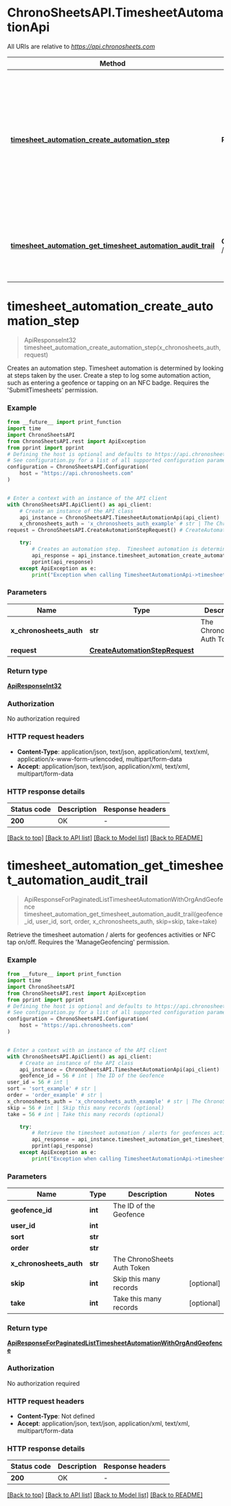 # ChronoSheetsAPI.TimesheetAutomationApi

All URIs are relative to *https://api.chronosheets.com*

Method | HTTP request | Description
------------- | ------------- | -------------
[**timesheet_automation_create_automation_step**](TimesheetAutomationApi.md#timesheet_automation_create_automation_step) | **POST** /TimesheetAutomation/CreateAutomationStep | Creates an automation step.  Timesheet automation is determined by looking at steps taken by the user.  Create a step to log some automation action, such as entering a geofence or tapping on an NFC badge.  Requires the &#39;SubmitTimesheets&#39; permission.
[**timesheet_automation_get_timesheet_automation_audit_trail**](TimesheetAutomationApi.md#timesheet_automation_get_timesheet_automation_audit_trail) | **GET** /TimesheetAutomation/GetTimesheetAutomationAuditTrail | Retrieve the timesheet automation / alerts for geofences activities or NFC tap on/off.  Requires the &#39;ManageGeofencing&#39; permission.


# **timesheet_automation_create_automation_step**
> ApiResponseInt32 timesheet_automation_create_automation_step(x_chronosheets_auth, request)

Creates an automation step.  Timesheet automation is determined by looking at steps taken by the user.  Create a step to log some automation action, such as entering a geofence or tapping on an NFC badge.  Requires the 'SubmitTimesheets' permission.

### Example

```python
from __future__ import print_function
import time
import ChronoSheetsAPI
from ChronoSheetsAPI.rest import ApiException
from pprint import pprint
# Defining the host is optional and defaults to https://api.chronosheets.com
# See configuration.py for a list of all supported configuration parameters.
configuration = ChronoSheetsAPI.Configuration(
    host = "https://api.chronosheets.com"
)


# Enter a context with an instance of the API client
with ChronoSheetsAPI.ApiClient() as api_client:
    # Create an instance of the API class
    api_instance = ChronoSheetsAPI.TimesheetAutomationApi(api_client)
    x_chronosheets_auth = 'x_chronosheets_auth_example' # str | The ChronoSheets Auth Token
request = ChronoSheetsAPI.CreateAutomationStepRequest() # CreateAutomationStepRequest | 

    try:
        # Creates an automation step.  Timesheet automation is determined by looking at steps taken by the user.  Create a step to log some automation action, such as entering a geofence or tapping on an NFC badge.  Requires the 'SubmitTimesheets' permission.
        api_response = api_instance.timesheet_automation_create_automation_step(x_chronosheets_auth, request)
        pprint(api_response)
    except ApiException as e:
        print("Exception when calling TimesheetAutomationApi->timesheet_automation_create_automation_step: %s\n" % e)
```

### Parameters

Name | Type | Description  | Notes
------------- | ------------- | ------------- | -------------
 **x_chronosheets_auth** | **str**| The ChronoSheets Auth Token | 
 **request** | [**CreateAutomationStepRequest**](CreateAutomationStepRequest.md)|  | 

### Return type

[**ApiResponseInt32**](ApiResponseInt32.md)

### Authorization

No authorization required

### HTTP request headers

 - **Content-Type**: application/json, text/json, application/xml, text/xml, application/x-www-form-urlencoded, multipart/form-data
 - **Accept**: application/json, text/json, application/xml, text/xml, multipart/form-data

### HTTP response details
| Status code | Description | Response headers |
|-------------|-------------|------------------|
**200** | OK |  -  |

[[Back to top]](#) [[Back to API list]](../README.md#documentation-for-api-endpoints) [[Back to Model list]](../README.md#documentation-for-models) [[Back to README]](../README.md)

# **timesheet_automation_get_timesheet_automation_audit_trail**
> ApiResponseForPaginatedListTimesheetAutomationWithOrgAndGeofence timesheet_automation_get_timesheet_automation_audit_trail(geofence_id, user_id, sort, order, x_chronosheets_auth, skip=skip, take=take)

Retrieve the timesheet automation / alerts for geofences activities or NFC tap on/off.  Requires the 'ManageGeofencing' permission.

### Example

```python
from __future__ import print_function
import time
import ChronoSheetsAPI
from ChronoSheetsAPI.rest import ApiException
from pprint import pprint
# Defining the host is optional and defaults to https://api.chronosheets.com
# See configuration.py for a list of all supported configuration parameters.
configuration = ChronoSheetsAPI.Configuration(
    host = "https://api.chronosheets.com"
)


# Enter a context with an instance of the API client
with ChronoSheetsAPI.ApiClient() as api_client:
    # Create an instance of the API class
    api_instance = ChronoSheetsAPI.TimesheetAutomationApi(api_client)
    geofence_id = 56 # int | The ID of the Geofence
user_id = 56 # int | 
sort = 'sort_example' # str | 
order = 'order_example' # str | 
x_chronosheets_auth = 'x_chronosheets_auth_example' # str | The ChronoSheets Auth Token
skip = 56 # int | Skip this many records (optional)
take = 56 # int | Take this many records (optional)

    try:
        # Retrieve the timesheet automation / alerts for geofences activities or NFC tap on/off.  Requires the 'ManageGeofencing' permission.
        api_response = api_instance.timesheet_automation_get_timesheet_automation_audit_trail(geofence_id, user_id, sort, order, x_chronosheets_auth, skip=skip, take=take)
        pprint(api_response)
    except ApiException as e:
        print("Exception when calling TimesheetAutomationApi->timesheet_automation_get_timesheet_automation_audit_trail: %s\n" % e)
```

### Parameters

Name | Type | Description  | Notes
------------- | ------------- | ------------- | -------------
 **geofence_id** | **int**| The ID of the Geofence | 
 **user_id** | **int**|  | 
 **sort** | **str**|  | 
 **order** | **str**|  | 
 **x_chronosheets_auth** | **str**| The ChronoSheets Auth Token | 
 **skip** | **int**| Skip this many records | [optional] 
 **take** | **int**| Take this many records | [optional] 

### Return type

[**ApiResponseForPaginatedListTimesheetAutomationWithOrgAndGeofence**](ApiResponseForPaginatedListTimesheetAutomationWithOrgAndGeofence.md)

### Authorization

No authorization required

### HTTP request headers

 - **Content-Type**: Not defined
 - **Accept**: application/json, text/json, application/xml, text/xml, multipart/form-data

### HTTP response details
| Status code | Description | Response headers |
|-------------|-------------|------------------|
**200** | OK |  -  |

[[Back to top]](#) [[Back to API list]](../README.md#documentation-for-api-endpoints) [[Back to Model list]](../README.md#documentation-for-models) [[Back to README]](../README.md)

